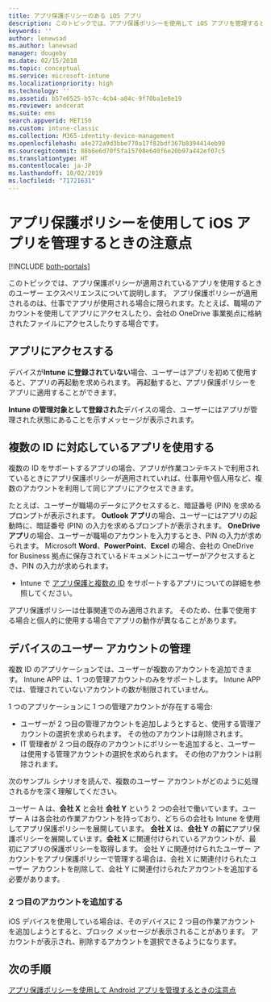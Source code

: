 ```yaml
---
title: アプリ保護ポリシーのある iOS アプリ
description: このトピックでは、アプリ保護ポリシーを使用して iOS アプリを管理するときの注意点について説明します。
keywords: ''
author: lenewsad
ms.author: lanewsad
manager: dougeby
ms.date: 02/15/2018
ms.topic: conceptual
ms.service: microsoft-intune
ms.localizationpriority: high
ms.technology: ''
ms.assetid: b57e6525-b57c-4cb4-a84c-9f70ba1e8e19
ms.reviewer: andcerat
ms.suite: ems
search.appverid: MET150
ms.custom: intune-classic
ms.collection: M365-identity-device-management
ms.openlocfilehash: a4e272a9d3bbe770a17f82bdf367b8394414eb90
ms.sourcegitcommit: 88b6e6d70f5fa15708e640f6e20b97a442ef07c5
ms.translationtype: HT
ms.contentlocale: ja-JP
ms.lasthandoff: 10/02/2019
ms.locfileid: "71721631"
---
```

# <a name="what-to-expect-when-your-ios-app-is-managed-by-app-protection-policies"></a>アプリ保護ポリシーを使用して iOS アプリを管理するときの注意点

[!INCLUDE [both-portals](../../intune-classic/includes/note-for-both-portals.md)]

 このトピックでは、アプリ保護ポリシーが適用されているアプリを使用するときのユーザー エクスペリエンスについて説明します。 アプリ保護ポリシーが適用されるのは、仕事でアプリが使用される場合に限られます。たとえば、職場のアカウントを使用してアプリにアクセスしたり、会社の OneDrive 事業拠点に格納されたファイルにアクセスしたりする場合です。

## <a name="access-apps"></a>アプリにアクセスする

デバイスが**Intune に登録されていない**場合、ユーザーはアプリを初めて使用すると、アプリの再起動を求められます。 再起動すると、アプリ保護ポリシーをアプリに適用することができます。

<!--- The following screenshot from the Skype app illustrates this restart request: --->


<!---  ![Screenshot of the iOS device showing PIN prompt](./media/end-user-mam-apps-ios/iOS_AppPINPrompt.png) --->

**Intune の管理対象として登録された**デバイスの場合、ユーザーにはアプリが管理された状態にあることを示すメッセージが表示されます。

## <a name="use-apps-with-multi-identity-support"></a>複数の ID に対応しているアプリを使用する

複数の ID をサポートするアプリの場合、アプリが作業コンテキストで利用されているときにアプリ保護ポリシーが適用されていれば、仕事用や個人用など、複数のアカウントを利用して同じアプリにアクセスできます。  

たとえば、ユーザーが職場のデータにアクセスすると、暗証番号 (PIN) を求めるプロンプトが表示されます。 **Outlook アプリ**の場合、ユーザーにはアプリの起動時に、暗証番号 (PIN) の入力を求めるプロンプトが表示されます。 **OneDrive アプリ**の場合、ユーザーが職場のアカウントを入力するとき、PIN の入力が求められます。  Microsoft **Word**、**PowerPoint**、**Excel** の場合、会社の OneDrive for Business 拠点に保存されているドキュメントにユーザーがアクセスするとき、PIN の入力が求められます。

- Intune で [アプリ保護と複数の ID](https://www.microsoft.com/cloud-platform/microsoft-intune-apps) をサポートするアプリについての詳細を参照してください。

アプリ保護ポリシーは仕事関連でのみ適用されます。 そのため、仕事で使用する場合と個人的に使用する場合でアプリの動作が異なることがあります。

## <a name="manage-user-accounts-on-the-device"></a>デバイスのユーザー アカウントの管理

複数 ID のアプリケーションでは、ユーザーが複数のアカウントを追加できます。  Intune APP は、1 つの管理アカウントのみをサポートします。  Intune APP では、管理されていないアカウントの数が制限されていません。

1 つのアプリケーションに 1 つの管理アカウントが存在する場合:
* ユーザーが 2 つ目の管理アカウントを追加しようとすると、使用する管理アカウントの選択を求められます。  その他のアカウントは削除されます。
* IT 管理者が 2 つ目の既存のアカウントにポリシーを追加すると、ユーザーは使用する管理アカウントの選択を求められます。  その他のアカウントは削除されます。

次のサンプル シナリオを読んで、複数のユーザー アカウントがどのように処理されるかを深く理解してください。

ユーザー A は、**会社 X** と会社 **会社 Y** という 2 つの会社で働いています。ユーザー A は各会社の作業アカウントを持っており、どちらの会社も Intune を使用してアプリ保護ポリシーを展開しています。 **会社 X** は、**会社 Y** の**前に**アプリ保護ポリシーを展開しています。**会社 X** に関連付けられているアカウントが、最初にアプリの保護ポリシーを取得します。 会社 Y に関連付けられたユーザー アカウントをアプリ保護ポリシーで管理する場合は、会社 X に関連付けられたユーザー アカウントを削除して、会社 Y に関連付けられたアカウントを追加する必要があります。

### <a name="add-a-second-account"></a>2 つ目のアカウントを追加する

iOS デバイスを使用している場合は、そのデバイスに 2 つ目の作業アカウントを追加しようとすると、ブロック メッセージが表示されることがあります。 アカウントが表示され、削除するアカウントを選択できるようになります。

## <a name="next-steps"></a>次の手順
[アプリ保護ポリシーを使用して Android アプリを管理するときの注意点](end-user-mam-apps-android.md)
